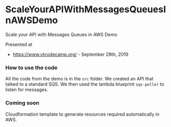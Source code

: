 # ScaleYourAPIWithMessagesQueuesInAWSDemo

Scale your API with Messages Queues in AWS Demo

Presented at
 - https://www.vtcodecamp.org/ - September 28th, 2019
 
 ### How to use the code
 All the code from the demo is in the `src` folder.  We created an API that talked to a standard SQS.  We then used the lambda blueprint `sqs-poller` to listen for messages.
 
 ### Coming soon
 Cloudformation template to generate resources required automatically in AWS.
